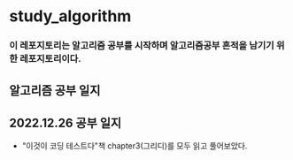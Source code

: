 # study_algorithm
### 이 레포지토리는 알고리즘 공부를 시작하며 알고리즘공부 흔적을 남기기 위한 레포지토리이다.
 
## 알고리즘 공부 일지

## 2022.12.26 공부 일지
- "이것이 코딩 테스트다"책 chapter3(그리디)를 모두 읽고 풀어보았다.